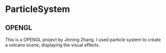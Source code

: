 # ParticleSystem
## OPENGL

This is a OPENGL project by Jinning Zhang. I used particle system to create a volcano scene, displaying the visual effects.
